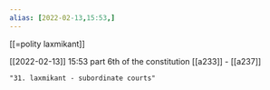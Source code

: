```yaml
---
alias: [2022-02-13,15:53,]
---
```

[[=polity laxmikant]]

[[2022-02-13]] 15:53
part 6th of the constitution
[[a233]] - [[a237]]
```query
"31. laxmikant - subordinate courts"
```